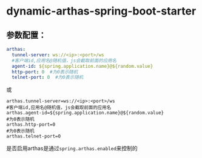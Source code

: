 # dynamic-arthas-spring-boot-starter

## 参数配置：
```yaml
arthas:
  tunnel-server: ws://<ip>:<port>/ws
  #客户端id,应用名@随机值，js会截取前面的应用名
  agent-id: ${spring.application.name}@${random.value}
  http-port: 0  #为0表示随机
  telnet-port: 0  #为0表示随机
```
或
```properties
arthas.tunnel-server=ws://<ip>:<port>/ws
#客户端id,应用名@随机值，js会截取前面的应用名
arthas.agent-id=${spring.application.name}@${random.value}
#为0表示随机
arthas.http-port=0
#为0表示随机
arthas.telnet-port=0
```

是否启用arthas是通过`spring.arthas.enabled`来控制的